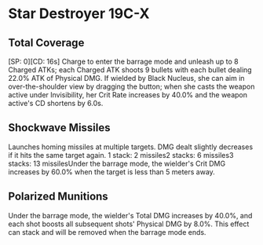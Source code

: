 # Star Destroyer 19C-X

## Total Coverage

[SP: 0][CD: 16s] Charge to enter the barrage mode and unleash up to 8 Charged ATKs; each Charged ATK shoots 9 bullets with each bullet dealing 22.0% ATK of Physical DMG. If wielded by Black Nucleus, she can aim in over-the-shoulder view by dragging the button; when she casts the weapon active under Invisibility, her Crit Rate increases by 40.0% and the weapon active's CD shortens by 6.0s.

## Shockwave Missiles

Launches homing missiles at multiple targets. DMG dealt slightly decreases if it hits the same target again.
1 stack: 2 missiles2 stacks: 6 missiles3 stacks: 13 missilesUnder the barrage mode, the wielder's Crit DMG increases by 60.0% when the target is less than 5 meters away.

## Polarized Munitions

Under the barrage mode, the wielder's Total DMG increases by 40.0%, and each shot boosts all subsequent shots' Physical DMG by 8.0%. This effect can stack and will be removed when the barrage mode ends.